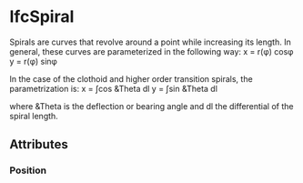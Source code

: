 # IfcSpiral

Spirals are curves that revolve around a point while increasing its length. In general, these curves are parameterized in the following way:
x = r(φ) cosφ
y = r(φ) sinφ

In the case of the clothoid and higher order transition spirals, the parametrization is:
x = ∫cos &Theta dl
y = ∫sin &Theta dl

where &Theta is the deflection or bearing angle and dl the differential of the spiral length.

## Attributes

### Position

